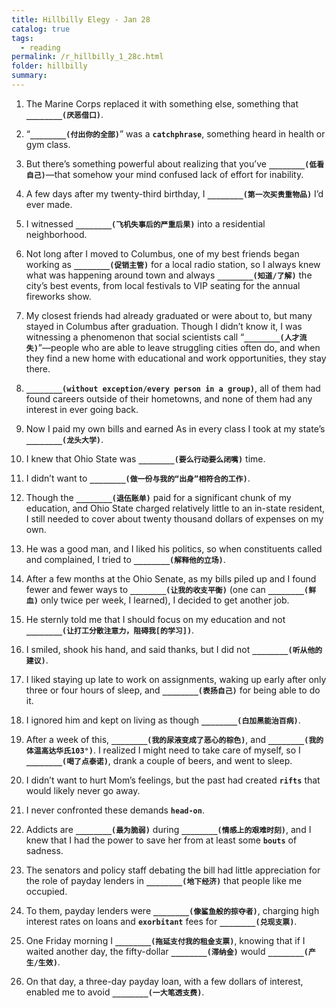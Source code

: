 ```yaml
---
title: Hillbilly Elegy - Jan 28
catalog: true
tags: 
  - reading
permalink: /r_hillbilly_1_28c.html
folder: hillbilly
summary: 
---
```



1.  The Marine Corps replaced it with something else, something that <b data-toggle="tooltip" data-original-title="{{site.data.answers.hill_d_9c_a1}}">`________(厌恶借口)`</b>.

2.  “<b data-toggle="tooltip" data-original-title="{{site.data.answers.hill_d_9c_b1}}">`________(付出你的全部)`</b>” was a <b data-toggle="tooltip" data-original-title="{{site.data.glossary.catchphrase}}">`catchphrase`</b>, something heard in health or gym class.

3.  But there’s something powerful about realizing that you’ve <b data-toggle="tooltip" data-original-title="{{site.data.answers.hill_d_9c_c1}}">`________(低看自己)`</b>—that somehow your mind confused lack of effort for inability.

4.  A few days after my twenty-third birthday, I <b data-toggle="tooltip" data-original-title="{{site.data.answers.hill_d_9c_d1}}">`________(第一次买贵重物品)`</b> I’d ever made.

5.  I witnessed <b data-toggle="tooltip" data-original-title="{{site.data.answers.hill_d_9c_e1}}">`________(飞机失事后的严重后果)`</b> into a residential neighborhood. 

6.  Not long after I moved to Columbus, one of my best friends began working as <b data-toggle="tooltip" data-original-title="{{site.data.answers.hill_d_9c_f1}}">`________(促销主管)`</b> for a local radio station, so I always knew what was happening around town and always <b data-toggle="tooltip" data-original-title="{{site.data.answers.hill_d_9c_f2}}">`________(知道/了解)`</b> the city’s best events, from local festivals to VIP seating for the annual fireworks show.

7.  My closest friends had already graduated or were about to, but many stayed in Columbus after graduation. Though I didn’t know it, I was witnessing a phenomenon that social scientists call “<b data-toggle="tooltip" data-original-title="{{site.data.answers.hill_d_9c_g1}}">`________(人才流失)`</b>”—people who are able to leave struggling cities often do, and when they find a new home with educational and work opportunities, they stay there.

8.  <b data-toggle="tooltip" data-original-title="{{site.data.answers.hill_d_9c_h1}}">`________(without exception/every person in a group)`</b>, all of them had found careers outside of their hometowns, and none of them had any interest in ever going back.

9.  Now I paid my own bills and earned As in every class I took at my state’s <b data-toggle="tooltip" data-original-title="{{site.data.answers.hill_d_9c_i1}}">`________(龙头大学)`</b>.

10.  I knew that Ohio State was <b data-toggle="tooltip" data-original-title="{{site.data.answers.hill_d_9c_j1}}">`________(要么行动要么闭嘴)`</b> time.

11.  I didn’t want to <b data-toggle="tooltip" data-original-title="{{site.data.answers.hill_d_9c_k1}}">`________(做一份与我的“出身”相符合的工作)`</b>.

12.  Though the <b data-toggle="tooltip" data-original-title="{{site.data.answers.hill_d_9c_l1}}">`________(退伍账单)`</b> paid for a significant chunk of my education, and Ohio State charged relatively little to an in-state resident, I still needed to cover about twenty thousand dollars of expenses on my own.

13.  He was a good man, and I liked his politics, so when constituents called and complained, I tried to <b data-toggle="tooltip" data-original-title="{{site.data.answers.hill_d_9c_m1}}">`________(解释他的立场)`</b>.

14.  After a few months at the Ohio Senate, as my bills piled up and I found fewer and fewer ways to <b data-toggle="tooltip" data-original-title="{{site.data.answers.hill_d_9c_n1}}">`________(让我的收支平衡)`</b> (one can <b data-toggle="tooltip" data-original-title="{{site.data.answers.hill_d_9c_n2}}">`________(鲜血)`</b> only twice per week, I learned), I decided to get another job.

15.  He sternly told me that I should focus on my education and not <b data-toggle="tooltip" data-original-title="{{site.data.answers.hill_d_9c_o1}}">`________(让打工分散注意力，阻碍我[的学习])`</b>.

16.  I smiled, shook his hand, and said thanks, but I did not <b data-toggle="tooltip" data-original-title="{{site.data.answers.hill_d_9c_p1}}">`________(听从他的建议)`</b>.

17.  I liked staying up late to work on assignments, waking up early after only three or four hours of sleep, and <b data-toggle="tooltip" data-original-title="{{site.data.answers.hill_d_9c_q1}}">`________(表扬自己)`</b> for being able to do it.

18.  I ignored him and kept on living as though <b data-toggle="tooltip" data-original-title="{{site.data.answers.hill_d_9c_r1}}">`________(白加黑能治百病)`</b>.

19.  After a week of this, <b data-toggle="tooltip" data-original-title="{{site.data.answers.hill_d_9c_s1}}">`________(我的尿液变成了恶心的棕色)`</b>, and <b data-toggle="tooltip" data-original-title="{{site.data.answers.hill_d_9c_s2}}">`________(我的体温高达华氏103°)`</b>. I realized I might need to take care of myself, so I <b data-toggle="tooltip" data-original-title="{{site.data.answers.hill_d_9c_s3}}">`________(喝了点泰诺)`</b>, drank a couple of beers, and went to sleep.

20.  I didn’t want to hurt Mom’s feelings, but the past had created <b data-toggle="tooltip" data-original-title="{{site.data.glossary.rifts}}">`rifts`</b> that would likely never go away.

21.  I never confronted these demands <b data-toggle="tooltip" data-original-title="{{site.data.glossary.head-on}}">`head-on`</b>.

22.  Addicts are <b data-toggle="tooltip" data-original-title="{{site.data.answers.hill_d_9c_v1}}">`________(最为脆弱)`</b> during <b data-toggle="tooltip" data-original-title="{{site.data.answers.hill_d_9c_v2}}">`________(情感上的艰难时刻)`</b>, and I knew that I had the power to save her from at least some <b data-toggle="tooltip" data-original-title="{{site.data.glossary.bouts}}">`bouts`</b> of sadness.

23.  The senators and policy staff debating the bill had little appreciation for the role of payday lenders in <b data-toggle="tooltip" data-original-title="{{site.data.answers.hill_d_9c_w1}}">`________(地下经济)`</b> that people like me occupied.

24.  To them, payday lenders were <b data-toggle="tooltip" data-original-title="{{site.data.answers.hill_d_9c_x1}}">`________(像鲨鱼般的掠夺者)`</b>, charging high interest rates on loans and <b data-toggle="tooltip" data-original-title="{{site.data.glossary.exorbitant}}">`exorbitant`</b> fees for <b data-toggle="tooltip" data-original-title="{{site.data.answers.hill_d_9c_x2}}">`________(兑现支票)`</b>.

25.  One Friday morning I <b data-toggle="tooltip" data-original-title="{{site.data.answers.hill_d_9c_y1}}">`________(拖延支付我的租金支票)`</b>, knowing that if I waited another day, the fifty-dollar <b data-toggle="tooltip" data-original-title="{{site.data.answers.hill_d_9c_y2}}">`________(滞纳金)`</b> would <b data-toggle="tooltip" data-original-title="{{site.data.answers.hill_d_9c_y3}}">`________(产生/生效)`</b>.

26.  On that day, a three-day payday loan, with a few dollars of interest, enabled me to avoid <b data-toggle="tooltip" data-original-title="{{site.data.answers.hill_d_9c_z1}}">`________(一大笔透支费)`</b>.